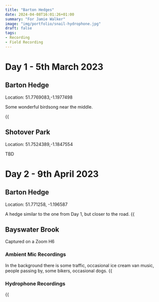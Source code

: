 ```yaml
---
title: "Barton Hedges"
date: 2024-04-08T16:01:26+01:00
summary: "For Jamie Walker"
image: "img/portfolio/snail-hydrophone.jpg"
draft: false
tags:
- Recording
- Field Recording
---
```



# Day 1 - 5th March 2023
## Barton Hedge
Location: 51.7769083,-1.1977498

Some wonderful birdsong near the middle.

{{<audio src="audio/barton/Barton Hedge, Day 1, 51.7769083,-1.1977498. H2n, Rough Long Cut, Most Voices Removed, Master.mp3">}}


## Shotover Park
Location: 51.7524389,-1.1847554

TBD

# Day 2 - 9th April 2023

## Barton Hedge
Location: 51.771258, -1.196587

A hedge similar to the one from Day 1, but closer to the road.
{{<audio src="audio/barton/Barton Hedge, Afternoon, 51.771258, -1.196587, R_Rough Trim_Master.mp3">}}

## Bayswater Brook

Captured on a Zoom H6




### Ambient Mic Recordings

In the background there is some traffic, occasional ice cream van music, people passing by, some bikers, occasional dogs.
{{<audio src="audio/barton/Bayswater Brook, 09-04-2023_Water Flowing, Position 1, Birdsong Develops Towards End_Stereo.mp3">}}



### Hydrophone Recordings

{{<audio src="audio/barton/Bayswater Brook, 09-04-2023_Water Flowing, Position 1, Long Take_Hydrophone_short.mp3">}}
{{<audio src="audio/barton/Bayswater Brook, 09-04-2023_Water Running Deeper, Position 2, Thicker_Hydrophone.mp3">}}
{{<audio src="audio/barton/Bayswater Brook, 09-04-2023_Water Tinkling at Surface, Position 2, Short_Hydrophone.mp3">}}
